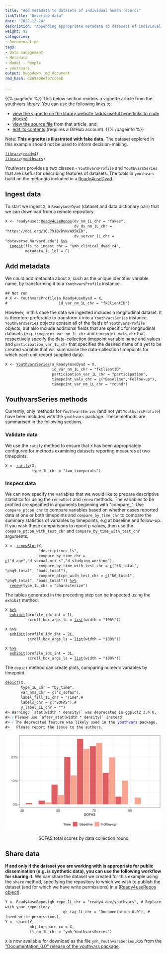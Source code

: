 ```yaml
---
title: "Add metadata to datasets of individual human records"
linkTitle: "Describe data"
date: "2022-12-24"
description: "Appending appropriate metadata to datasets of individual unit records can facilitate partial automation of some modelling tasks. This tutorial describes how a module from the youthvars R package can help you to add metadata to a youth mental health dataset so that it can be more readily used by other ready4 modules."
weight: 92
categories: 
- Documentation
tags: 
- Data management
- Metadata
- Model - People
- youthvars
output: hugodown::md_document
rmd_hash: d269a08efb7cc4eb

---
```


{{% pageinfo %}} This below section renders a vignette article from the youthvars library. You can use the following links to:

-   [view the vignette on the library website (adds useful hyperlinks to code blocks)](https://ready4-dev.github.io/youthvars/articles/V_02.html)
-   [view the source file](https://github.com/ready4-dev/youthvars/blob/main/vignettes/V_02.Rmd) from that article, and;
-   [edit its contents](https://github.com/ready4-dev/youthvars/edit/main/vignettes/V_02.Rmd) (requires a GitHub account). {{% /pageinfo %}}

<div class="highlight">

</div>

Note: **This vignette is illustrated with fake data**. The dataset explored in this example should not be used to inform decision-making.

<div class="highlight">

</div>

<div class="highlight">

<pre class='chroma'><code class='language-r' data-lang='r'><span><span class='kr'><a href='https://rdrr.io/r/base/library.html'>library</a></span><span class='o'>(</span><span class='nv'><a href='https://ready4-dev.github.io/ready4/'>ready4</a></span><span class='o'>)</span></span>
<span><span class='kr'><a href='https://rdrr.io/r/base/library.html'>library</a></span><span class='o'>(</span><span class='nv'><a href='https://ready4-dev.github.io/youthvars/'>youthvars</a></span><span class='o'>)</span></span></code></pre>

</div>

Youthvars provides a two classes - `YouthvarsProfile` and `YouthvarsSeries` that are useful for describing features of datasets. The tools in `youthvars` build on the metadata included in a [Ready4useDyad](https://ready4-dev.github.io/ready4use/articles/V_02.html).

## Ingest data

To start we ingest `X`, a `Ready4useDyad` (dataset and data dictionary pair) that we can download from a remote repository.

<div class="highlight">

<pre class='chroma'><code class='language-r' data-lang='r'><span><span class='nv'>X</span> <span class='o'>&lt;-</span> <span class='nf'>ready4use</span><span class='nf'>::</span><span class='nf'><a href='https://ready4-dev.github.io/ready4use/reference/Ready4useRepos-class.html'>Ready4useRepos</a></span><span class='o'>(</span>dv_nm_1L_chr <span class='o'>=</span> <span class='s'>"fakes"</span>,</span>
<span>                               dv_ds_nm_1L_chr <span class='o'>=</span> <span class='s'>"https://doi.org/10.7910/DVN/W95KED"</span>,</span>
<span>                               dv_server_1L_chr <span class='o'>=</span> <span class='s'>"dataverse.harvard.edu"</span><span class='o'>)</span> <span class='o'><a href='https://magrittr.tidyverse.org/reference/pipe.html'>%&gt;%</a></span></span>
<span>  <span class='nf'><a href='https://ready4-dev.github.io/ready4/reference/ingest-methods.html'>ingest</a></span><span class='o'>(</span>fls_to_ingest_chr <span class='o'>=</span> <span class='s'>"ymh_clinical_dyad_r4"</span>,</span>
<span>         metadata_1L_lgl <span class='o'>=</span> <span class='kc'>F</span><span class='o'>)</span></span></code></pre>

</div>

## Add metadata

We could add metadata about `X`, such as the unique identifier variable name, by transforming it to a `YouthvarsProfile` instance.

<div class="highlight">

<pre class='chroma'><code class='language-r' data-lang='r'><span><span class='c'>## Not run</span></span>
<span><span class='c'># X &lt;- YouthvarsProfile(a_Ready4useDyad = X,</span></span>
<span><span class='c'>#                       id_var_nm_1L_chr = "fkClientID")</span></span></code></pre>

</div>

However, in this case the data we ingested includes a longitudinal dataset. It is therefore preferable to transform `X` into a `YouthvarsSeries` instance. `YouthvarsSeries` objects contain all of the fields of `YouthvarsProfile` objects, but also include additional fields that are specific for longitudinal datasets (e.g. `timepoint_var_nm_1L_chr` and `timepoint_vals_chr` that respectively specify the data-collection timepoint variable name and values and `participation_var_1L_chr` that specifies the desired name of a yet to be created variable that will summarise the data-collection timepoints for which each unit record supplied data).

<div class="highlight">

<pre class='chroma'><code class='language-r' data-lang='r'><span><span class='nv'>X</span> <span class='o'>&lt;-</span> <span class='nf'><a href='https://ready4-dev.github.io/youthvars/reference/YouthvarsSeries-class.html'>YouthvarsSeries</a></span><span class='o'>(</span>a_Ready4useDyad <span class='o'>=</span> <span class='nv'>X</span>,</span>
<span>                     id_var_nm_1L_chr <span class='o'>=</span> <span class='s'>"fkClientID"</span>,</span>
<span>                     participation_var_1L_chr <span class='o'>=</span> <span class='s'>"participation"</span>,</span>
<span>                     timepoint_vals_chr <span class='o'>=</span> <span class='nf'><a href='https://rdrr.io/r/base/c.html'>c</a></span><span class='o'>(</span><span class='s'>"Baseline"</span>,<span class='s'>"Follow-up"</span><span class='o'>)</span>,</span>
<span>                     timepoint_var_nm_1L_chr <span class='o'>=</span> <span class='s'>"round"</span><span class='o'>)</span></span></code></pre>

</div>

## YouthvarsSeries methods

Currently, only methods for `YouthvarsSeries` (and not yet `YouthvarsProfile`) have been included with the `youthvars` package. These methods are summarised in the following sections.

### Validate data

We use the `ratify` method to ensure that `X` has been appropriately configured for methods examining datasets reporting measures at two timepoints.

<div class="highlight">

<pre class='chroma'><code class='language-r' data-lang='r'><span><span class='nv'>X</span> <span class='o'>&lt;-</span> <span class='nf'><a href='https://ready4-dev.github.io/ready4/reference/ratify-methods.html'>ratify</a></span><span class='o'>(</span><span class='nv'>X</span>,</span>
<span>            type_1L_chr <span class='o'>=</span> <span class='s'>"two_timepoints"</span><span class='o'>)</span></span></code></pre>

</div>

### Inspect data

We can now specify the variables that we would like to prepare descriptive statistics for using the `renewSlot` and `renew` methods. The variables to be profiled are specified in arguments beginning with "compare\_". Use `compare_ptcpn_chr` to compare variables based on whether cases reported data at one or both timepoints and `compare_by_time_chr` to compare the summary statistics of variables by timepoints, e.g at baseline and follow-up. If you wish these comparisons to report p values, then use the `compare_ptcpn_with_test_chr` and `compare_by_time_with_test_chr` arguments.

<div class="highlight">

<pre class='chroma'><code class='language-r' data-lang='r'><span><span class='nv'>X</span> <span class='o'>&lt;-</span> <span class='nf'><a href='https://ready4-dev.github.io/ready4/reference/renewSlot-methods.html'>renewSlot</a></span><span class='o'>(</span><span class='nv'>X</span>,</span>
<span>               <span class='s'>"descriptives_ls"</span>,</span>
<span>               compare_by_time_chr <span class='o'>=</span> <span class='nf'><a href='https://rdrr.io/r/base/c.html'>c</a></span><span class='o'>(</span><span class='s'>"d_age"</span>,<span class='s'>"d_sexual_ori_s"</span>,<span class='s'>"d_studying_working"</span><span class='o'>)</span>,</span>
<span>               compare_by_time_with_test_chr <span class='o'>=</span> <span class='nf'><a href='https://rdrr.io/r/base/c.html'>c</a></span><span class='o'>(</span><span class='s'>"k6_total"</span>, <span class='s'>"phq9_total"</span>, <span class='s'>"bads_total"</span><span class='o'>)</span>,</span>
<span>               compare_ptcpn_with_test_chr <span class='o'>=</span> <span class='nf'><a href='https://rdrr.io/r/base/c.html'>c</a></span><span class='o'>(</span><span class='s'>"k6_total"</span>, <span class='s'>"phq9_total"</span>, <span class='s'>"bads_total"</span><span class='o'>)</span><span class='o'>)</span> <span class='o'><a href='https://magrittr.tidyverse.org/reference/pipe.html'>%&gt;%</a></span></span>
<span>  <span class='nf'><a href='https://ready4-dev.github.io/ready4/reference/renew-methods.html'>renew</a></span><span class='o'>(</span>type_1L_chr <span class='o'>=</span> <span class='s'>"characterize"</span><span class='o'>)</span></span></code></pre>

</div>

The tables generated in the preceding step can be inspected using the `exhibit` method.

<div class="highlight">

<pre class='chroma'><code class='language-r' data-lang='r'><span><span class='nv'>X</span> <span class='o'><a href='https://magrittr.tidyverse.org/reference/pipe.html'>%&gt;%</a></span></span>
<span>  <span class='nf'><a href='https://ready4-dev.github.io/ready4/reference/exhibit-methods.html'>exhibit</a></span><span class='o'>(</span>profile_idx_int <span class='o'>=</span> <span class='m'>1L</span>,</span>
<span>          scroll_box_args_ls <span class='o'>=</span> <span class='nf'><a href='https://rdrr.io/r/base/list.html'>list</a></span><span class='o'>(</span>width <span class='o'>=</span> <span class='s'>"100%"</span><span class='o'>)</span><span class='o'>)</span></span>
</code></pre>

</div>

<div class="highlight">

<pre class='chroma'><code class='language-r' data-lang='r'><span><span class='nv'>X</span> <span class='o'><a href='https://magrittr.tidyverse.org/reference/pipe.html'>%&gt;%</a></span></span>
<span>  <span class='nf'><a href='https://ready4-dev.github.io/ready4/reference/exhibit-methods.html'>exhibit</a></span><span class='o'>(</span>profile_idx_int <span class='o'>=</span> <span class='m'>2L</span>,</span>
<span>          scroll_box_args_ls <span class='o'>=</span> <span class='nf'><a href='https://rdrr.io/r/base/list.html'>list</a></span><span class='o'>(</span>width <span class='o'>=</span> <span class='s'>"100%"</span><span class='o'>)</span><span class='o'>)</span></span>
</code></pre>

</div>

<div class="highlight">

<pre class='chroma'><code class='language-r' data-lang='r'><span><span class='nv'>X</span> <span class='o'><a href='https://magrittr.tidyverse.org/reference/pipe.html'>%&gt;%</a></span></span>
<span>  <span class='nf'><a href='https://ready4-dev.github.io/ready4/reference/exhibit-methods.html'>exhibit</a></span><span class='o'>(</span>profile_idx_int <span class='o'>=</span> <span class='m'>3L</span>,</span>
<span>          scroll_box_args_ls <span class='o'>=</span> <span class='nf'><a href='https://rdrr.io/r/base/list.html'>list</a></span><span class='o'>(</span>width <span class='o'>=</span> <span class='s'>"100%"</span><span class='o'>)</span><span class='o'>)</span></span>
</code></pre>

</div>

The `depict` method can create plots, comparing numeric variables by timepoint.

<div class="highlight">

<pre class='chroma'><code class='language-r' data-lang='r'><span><span class='nf'><a href='https://ready4-dev.github.io/ready4/reference/depict-methods.html'>depict</a></span><span class='o'>(</span><span class='nv'>X</span>,</span>
<span>       type_1L_chr <span class='o'>=</span> <span class='s'>"by_time"</span>,</span>
<span>       var_nms_chr <span class='o'>=</span> <span class='nf'><a href='https://rdrr.io/r/base/c.html'>c</a></span><span class='o'>(</span><span class='s'>"c_sofas"</span><span class='o'>)</span>,</span>
<span>       label_fill_1L_chr <span class='o'>=</span> <span class='s'>"Time"</span>,<span class='c'>#</span></span>
<span>       labels_chr <span class='o'>=</span> <span class='nf'><a href='https://rdrr.io/r/base/c.html'>c</a></span><span class='o'>(</span><span class='s'>"SOFAS"</span><span class='o'>)</span>,<span class='c'>#</span></span>
<span>       y_label_1L_chr <span class='o'>=</span> <span class='s'>""</span><span class='o'>)</span></span>
<span><span class='c'>#&gt; Warning: `stat(width * density)` was deprecated in ggplot2 3.4.0.</span></span>
<span><span class='c'>#&gt; <span style='color: #00BBBB;'>ℹ</span> Please use `after_stat(width * density)` instead.</span></span>
<span><span class='c'>#&gt; <span style='color: #00BBBB;'>ℹ</span> The deprecated feature was likely used in the <span style='color: #0000BB;'>youthvars</span> package.</span></span>
<span><span class='c'>#&gt;   Please report the issue to the authors.</span></span></code></pre>

<div class="figure" style="text-align: center">

<img src="figs/totalsfig-1.png" alt="SOFAS total scores by data collection round" width="600px" />
<p class="caption">
SOFAS total scores by data collection round
</p>

</div>

</div>

## Share data

**If and only if the dataset you are working with is appropriate for public dissemination (e.g. is synthetic data), you can use the following workflow for sharing it.** We can share the dataset we created for this example using the `share` method, specifying the repository to which we wish to publish the dataset (and for which we have write permissions) in a ([Ready4useRepos object](https://ready4-dev.github.io/ready4use/articles/V_01.html)).

<div class="highlight">

<pre class='chroma'><code class='language-r' data-lang='r'>Y <- Ready4useRepos(gh_repo_1L_chr = "ready4-dev/youthvars", # Replace with your repository 
                          gh_tag_1L_chr = "Documentation_0.0"), # (need write permissions).
Y <- share(Y,
           obj_to_share_xx = X,
           fl_nm_1L_chr = "ymh_YouthvarsSeries")
</code></pre>

</div>

`X` is now available for download as the file `ymh_YouthvarsSeries.RDS` from the ["Documentation_0.0" release of the youthvars package](https://github.com/ready4-dev/youthvars/releases/tag/Documentation_0.0).

